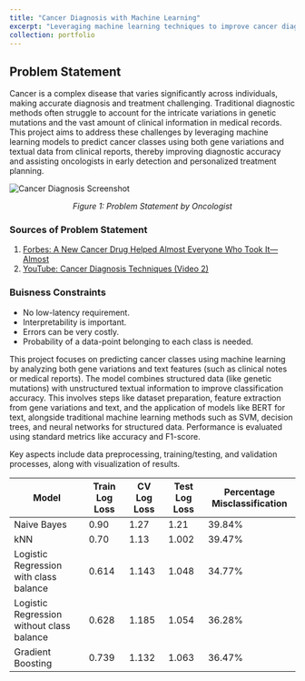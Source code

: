 ```yaml
---
title: "Cancer Diagnosis with Machine Learning"
excerpt: "Leveraging machine learning techniques to improve cancer diagnosis accuracy." 
collection: portfolio
---
```


## Problem Statement
Cancer is a complex disease that varies significantly across individuals, making accurate diagnosis and treatment challenging. Traditional diagnostic methods often struggle to account for the intricate variations in genetic mutations and the vast amount of clinical information in medical records. This project aims to address these challenges by leveraging machine learning models to predict cancer classes using both gene variations and textual data from clinical reports, thereby improving diagnostic accuracy and assisting oncologists in early detection and personalized treatment planning.

![Cancer Diagnosis Screenshot]({{site.baseurl}}/images/1.png)
<p align="center"><em>Figure 1: Problem Statement by Oncologist</em></p>

### Sources of Problem Statement

1. [Forbes: A New Cancer Drug Helped Almost Everyone Who Took It—Almost](https://www.forbes.com/sites/matthewherper/2017/06/03/a-new-cancer-drug-helped-almost-everyone-who-took-it-almost-heres-what-it-teaches-us/#2a44ee2f6b25)
2. [YouTube: Cancer Diagnosis Techniques (Video 2)](https://www.youtube.com/watch?v=qxXRKVompI8)

### Buisness Constraints
* No low-latency requirement.
* Interpretability is important.
* Errors can be very costly.
* Probability of a data-point belonging to each class is needed.

This project focuses on predicting cancer classes using machine learning by analyzing both gene variations and text features (such as clinical notes or medical reports). The model combines structured data (like genetic mutations) with unstructured textual information to improve classification accuracy. This involves steps like dataset preparation, feature extraction from gene variations and text, and the application of models like BERT for text, alongside traditional machine learning methods such as SVM, decision trees, and neural networks for structured data. Performance is evaluated using standard metrics like accuracy and F1-score.




Key aspects include data preprocessing, training/testing, and validation processes, along with visualization of results.
 
| Model             | Train Log Loss | CV Log Loss | Test Log Loss | Percentage Misclassification |
|-------------------|----------|-----------|---------|----------|
| Naive Bayes      | 0.90      | 1.27      | 1.21    | 39.84%     |
| kNN               | 0.70      | 1.13      | 1.002    | 39.47%     |
| Logistic Regression with class balance     | 0.614     | 1.143      | 1.048    | 34.77%    |
| Logistic Regression without class balance     | 0.628      | 1.185      | 1.054    | 36.28%     |
| Gradient Boosting  | 0.739      | 1.132      | 1.063    | 36.47%     |
